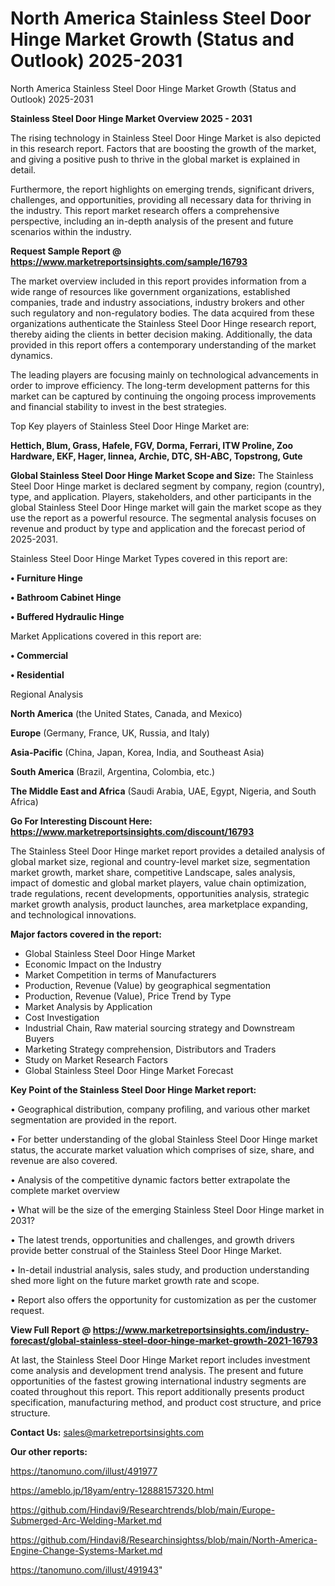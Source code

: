 # North America Stainless Steel Door Hinge Market Growth (Status and Outlook) 2025-2031
 North America Stainless Steel Door Hinge Market Growth (Status and Outlook) 2025-2031

<Strong> Stainless Steel Door Hinge Market Overview 2025 - 2031</strong>

The rising technology in Stainless Steel Door Hinge Market is also depicted in this research report. Factors that are boosting the growth of the market, and giving a positive push to thrive in the global market is explained in detail.

Furthermore, the report highlights on emerging trends, significant drivers, challenges, and opportunities, providing all necessary data for thriving in the industry. This report market research offers a comprehensive perspective, including an in-depth analysis of the present and future scenarios within the industry.

<strong>Request Sample Report @ <a href=https://www.marketreportsinsights.com/sample/16793>https://www.marketreportsinsights.com/sample/16793</a></strong>

The market overview included in this report provides information from a wide range of resources like government organizations, established companies, trade and industry associations, industry brokers and other such regulatory and non-regulatory bodies. The data acquired from these organizations authenticate the Stainless Steel Door Hinge research report, thereby aiding the clients in better decision making. Additionally, the data provided in this report offers a contemporary understanding of the market dynamics.

The leading players are focusing mainly on technological advancements in order to improve efficiency. The long-term development patterns for this market can be captured by continuing the ongoing process improvements and financial stability to invest in the best strategies.

Top Key players of Stainless Steel Door Hinge Market are:

<strong>Hettich, Blum, Grass, Hafele, FGV, Dorma, Ferrari, ITW Proline, Zoo Hardware, EKF, Hager, linnea, Archie, DTC, SH-ABC, Topstrong, Gute</strong>

<strong><b>Global Stainless Steel Door Hinge Market Scope and Size:</b></strong>
The Stainless Steel Door Hinge market is declared segment by company, region (country), type, and application. Players, stakeholders, and other participants in the global Stainless Steel Door Hinge market will gain the market scope as they use the report as a powerful resource. The segmental analysis focuses on revenue and product by type and application and the forecast period of 2025-2031.

Stainless Steel Door Hinge Market Types covered in this report are:

<strong>• Furniture Hinge

• Bathroom Cabinet Hinge

• Buffered Hydraulic Hinge</strong>

Market Applications covered in this report are:

<strong>• Commercial

• Residential</strong> 

Regional Analysis

<strong>North America</strong> (the United States, Canada, and Mexico)

<strong>Europe</strong> (Germany, France, UK, Russia, and Italy)

<strong>Asia-Pacific</strong> (China, Japan, Korea, India, and Southeast Asia)

<strong>South America</strong> (Brazil, Argentina, Colombia, etc.)

<strong>The Middle East and Africa</strong> (Saudi Arabia, UAE, Egypt, Nigeria, and South Africa)

<strong>Go For Interesting Discount Here: <a href=https://www.marketreportsinsights.com/discount/16793>https://www.marketreportsinsights.com/discount/16793</a></strong>

The Stainless Steel Door Hinge market report provides a detailed analysis of global market size, regional and country-level market size, segmentation market growth, market share, competitive Landscape, sales analysis, impact of domestic and global market players, value chain optimization, trade regulations, recent developments, opportunities analysis, strategic market growth analysis, product launches, area marketplace expanding, and technological innovations.

<strong><b>Major factors covered in the report:</b></strong>
<ul>
  <li>Global Stainless Steel Door Hinge Market </li>
  <li>Economic Impact on the Industry</li>
  <li>Market Competition in terms of Manufacturers</li>
  <li>Production, Revenue (Value) by geographical segmentation</li>
  <li>Production, Revenue (Value), Price Trend by Type</li>
  <li>Market Analysis by Application</li>
  <li>Cost Investigation</li>
  <li>Industrial Chain, Raw material sourcing strategy and Downstream Buyers</li>
  <li>Marketing Strategy comprehension, Distributors and Traders</li>
  <li>Study on Market Research Factors</li>
  <li>Global Stainless Steel Door Hinge Market Forecast</li>
</ul>

<strong><b>Key Point of the Stainless Steel Door Hinge Market report:</b></strong>

• Geographical distribution, company profiling, and various other market segmentation are provided in the report.

• For better understanding of the global Stainless Steel Door Hinge market status, the accurate market valuation which comprises of size, share, and revenue are also covered.

• Analysis of the competitive dynamic factors better extrapolate the complete market overview

• What will be the size of the emerging Stainless Steel Door Hinge market in 2031?

• The latest trends, opportunities and challenges, and growth drivers provide better construal of the Stainless Steel Door Hinge Market.

• In-detail industrial analysis, sales study, and production understanding shed more light on the future market growth rate and scope.

• Report also offers the opportunity for customization as per the customer request.

<strong><b>View Full Report @ <a href=https://www.marketreportsinsights.com/industry-forecast/global-stainless-steel-door-hinge-market-growth-2021-16793>https://www.marketreportsinsights.com/industry-forecast/global-stainless-steel-door-hinge-market-growth-2021-16793</a></b></strong>


At last, the Stainless Steel Door Hinge Market report includes investment come analysis and development trend analysis. The present and future opportunities of the fastest growing international industry segments are coated throughout this report. This report additionally presents product specification, manufacturing method, and product cost structure, and price structure.

<strong>Contact Us:</strong>
sales@marketreportsinsights.com

<strong>Our other reports:</strong>

<a href=https://tanomuno.com/illust/491977>https://tanomuno.com/illust/491977</a>

<a href=https://ameblo.jp/18yam/entry-12888157320.html>https://ameblo.jp/18yam/entry-12888157320.html</a>

<a href=https://github.com/Hindavi9/Researchtrends/blob/main/Europe-Submerged-Arc-Welding-Market.md>https://github.com/Hindavi9/Researchtrends/blob/main/Europe-Submerged-Arc-Welding-Market.md</a>

<a href=https://github.com/Hindavi8/Researchinsightss/blob/main/North-America-Engine-Change-Systems-Market.md>https://github.com/Hindavi8/Researchinsightss/blob/main/North-America-Engine-Change-Systems-Market.md</a>

<a href=https://tanomuno.com/illust/491943>https://tanomuno.com/illust/491943</a>"
